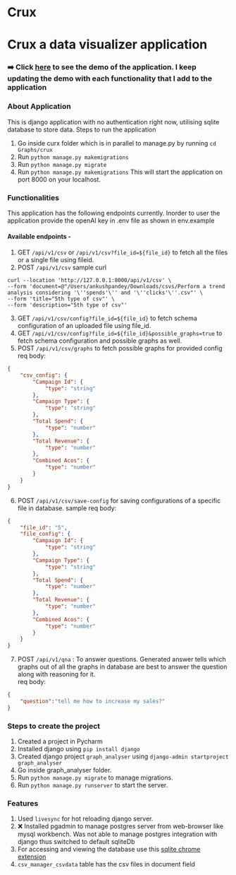 
# Crux
Crux a data visualizer application
=======

### ➡️ Click [here](https://www.loom.com/share/dd2c5c7bceaa4840a09753211c08c031) to see the demo of the application. I keep updating the demo with each functionality that I add to the application
### About Application
This is django application with no authentication right now, utilising sqlite database to store data.
Steps to run the application 
1. Go inside curx folder which is in parallel to manage.py by running  `cd Graphs/crux`
2. Run `python manage.py makemigrations`
3. Run `python manage.py migrate`
4. Run `python manage.py makemigrations`
This will start the application on port 8000 on your localhost.

### Functionalities
This application has the following endpoints currently. Inorder to user the application provide the openAI key in .env file as shown in env.example
#### Available endpoints - 
1. GET `/api/v1/csv` or `/api/v1/csv?file_id=${file_id}` to fetch all the files or a single file using fileid.
2. POST `/api/v1/csv`
sample curl
```
curl --location 'http://127.0.0.1:8000/api/v1/csv' \
--form 'document=@"/Users/ankushpandey/Downloads/csvs/Perform a trend analysis considering '\''spends'\'' and '\''clicks'\''.csv"' \
--form 'title="5th type of csv"' \
--form 'description="5th type of csv"'
```
3. GET `/api/v1/csv/config?file_id=${file_id}` to fetch schema configuration of an uploaded file using file_id.
4. GET `/api/v1/csv/config?file_id=${file_id}&possible_graphs=true` to fetch schema configuration and possible graphs as well.
5. POST `/api/v1/csv/graphs` to fetch possible graphs for provided config
req body:
```json
{
    "csv_config": {
        "Campaign Id": {
            "type": "string"
        },
        "Campaign Type": {
            "type": "string"
        },
        "Total Spend": {
            "type": "number"
        },
        "Total Revenue": {
            "type": "number"
        },
        "Combined Acos": {
            "type": "number"
        }
    }
}
```
6. POST `/api/v1/csv/save-config` for saving configurations of a specific file in database.
sample req body:
```json
{
    "file_id": "5",
    "file_config": {
        "Campaign Id": {
            "type": "string"
        },
        "Campaign Type": {
            "type": "string"
        },
        "Total Spend": {
            "type": "number"
        },
        "Total Revenue": {
            "type": "number"
        },
        "Combined Acos": {
            "type": "number"
        }
    }
}
```
7. POST `/api/v1/qna` : To answer questions. Generated answer tells which graphs out of all the graphs in database are best to answer the question along with reasoning for it.   
req body:
```json
{
    "question":"tell me how to increase my sales?"
}
```

### Steps to create the project
1. Created a project in Pycharm
2. Installed django using `pip install django`
3. Created django project `graph_analyser` using `django-admin startproject graph_analyser`
4. Go inside graph_analyser folder.
5. Run `python manage.py migrate` to manage migrations.
5. Run `python manage.py runserver` to start the server.




### Features
1. Used `livesync` for hot reloading django server.
2. ❌ Installed pgadmin to manage postgres server from web-browser like mysql workbench. Was not able to manage postgres integration with django thus switched to default sqliteDb
3. For accessing and viewing the database use this [sqlite chrome extension](https://chrome.google.com/webstore/detail/sqlite-manager/njognipnngillknkhikjecpnbkefclfe/related)
4. `csv_manager_csvdata` table has the csv files in document field


